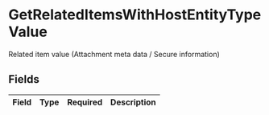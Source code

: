 # GetRelatedItemsWithHostEntityTypeValue

Related item value (Attachment meta data / Secure information)


## Fields

| Field       | Type        | Required    | Description |
| ----------- | ----------- | ----------- | ----------- |